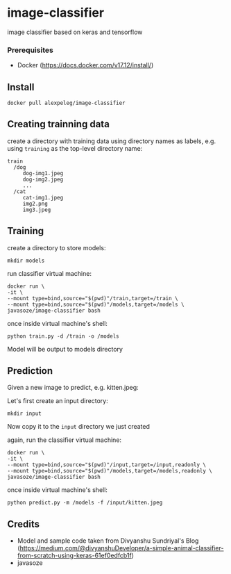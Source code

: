 # image-classifier
image classifier based on keras and tensorflow

### Prerequisites
* Docker (https://docs.docker.com/v17.12/install/)

## Install
```
docker pull alexpeleg/image-classifier
```

## Creating trainning data

create a directory with training data using directory names as labels, e.g. using `training` as the top-level directory name:

```
train
  /dog
     dog-img1.jpeg
     dog-img2.jpeg
     ...
  /cat
     cat-img1.jpeg
     img2.png
     img3.jpeg
```

## Training

create a directory to store models:
```
mkdir models
```

run classifier virtual machine:
```
docker run \
-it \
--mount type=bind,source="$(pwd)"/train,target=/train \
--mount type=bind,source="$(pwd)"/models,target=/models \
javasoze/image-classifier bash
```

once inside virtual machine's shell:
```
python train.py -d /train -o /models
```

Model will be output to models directory

## Prediction

Given a new image to predict, e.g. kitten.jpeg:

Let's first create an input directory:
```
mkdir input
```

Now copy it to the `input` directory we just created

again, run the classifier virtual machine:
```
docker run \
-it \
--mount type=bind,source="$(pwd)"/input,target=/input,readonly \
--mount type=bind,source="$(pwd)"/models,target=/models,readonly \
javasoze/image-classifier bash
```
once inside virtual machine's shell:
```
python predict.py -m /models -f /input/kitten.jpeg
```

## Credits
* Model and sample code taken from Divyanshu Sundriyal's Blog (https://medium.com/@divyanshuDeveloper/a-simple-animal-classifier-from-scratch-using-keras-61ef0edfcb1f)
* javasoze
